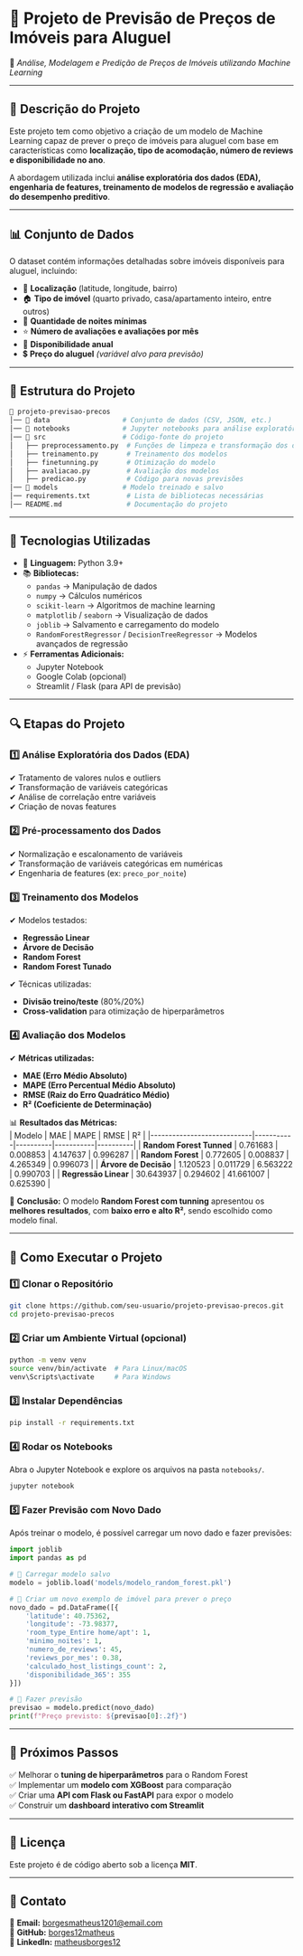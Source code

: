 # **🏡 Projeto de Previsão de Preços de Imóveis para Aluguel**  
📌 *Análise, Modelagem e Predição de Preços de Imóveis utilizando Machine Learning*  

---

## **📌 Descrição do Projeto**  
Este projeto tem como objetivo a criação de um modelo de Machine Learning capaz de prever o preço de imóveis para aluguel com base em características como **localização, tipo de acomodação, número de reviews e disponibilidade no ano**.  

A abordagem utilizada inclui **análise exploratória dos dados (EDA), engenharia de features, treinamento de modelos de regressão e avaliação do desempenho preditivo**.  

---

## **📊 Conjunto de Dados**  
O dataset contém informações detalhadas sobre imóveis disponíveis para aluguel, incluindo:  
- 📍 **Localização** (latitude, longitude, bairro)  
- 🏠 **Tipo de imóvel** (quarto privado, casa/apartamento inteiro, entre outros)  
- 🔢 **Quantidade de noites mínimas**  
- ⭐ **Número de avaliações e avaliações por mês**  
- 📆 **Disponibilidade anual**  
- 💲 **Preço do aluguel** *(variável alvo para previsão)*  

---

## **📂 Estrutura do Projeto**  

```bash
📂 projeto-previsao-precos
│── 📂 data                  # Conjunto de dados (CSV, JSON, etc.)
│── 📂 notebooks             # Jupyter notebooks para análise exploratória
│── 📂 src                   # Código-fonte do projeto
│   ├── preprocessamento.py  # Funções de limpeza e transformação dos dados
│   ├── treinamento.py       # Treinamento dos modelos
│   ├── finetunning.py       # Otimização do modelo
│   ├── avaliacao.py         # Avaliação dos modelos
│   ├── predicao.py          # Código para novas previsões
│── 📂 models                # Modelo treinado e salvo
│── requirements.txt         # Lista de bibliotecas necessárias
│── README.md                # Documentação do projeto
```

---

## **📌 Tecnologias Utilizadas**  
- 📜 **Linguagem:** Python 3.9+  
- 📚 **Bibliotecas:**  
  - `pandas` → Manipulação de dados  
  - `numpy` → Cálculos numéricos  
  - `scikit-learn` → Algoritmos de machine learning  
  - `matplotlib` / `seaborn` → Visualização de dados  
  - `joblib` → Salvamento e carregamento do modelo  
  - `RandomForestRegressor` / `DecisionTreeRegressor` → Modelos avançados de regressão  
- ⚡ **Ferramentas Adicionais:**  
  - Jupyter Notebook  
  - Google Colab (opcional)  
  - Streamlit / Flask (para API de previsão)  

---

## **🔍 Etapas do Projeto**
### **1️⃣ Análise Exploratória dos Dados (EDA)**
✔ Tratamento de valores nulos e outliers  
✔ Transformação de variáveis categóricas  
✔ Análise de correlação entre variáveis  
✔ Criação de novas features  

### **2️⃣ Pré-processamento dos Dados**
✔ Normalização e escalonamento de variáveis  
✔ Transformação de variáveis categóricas em numéricas  
✔ Engenharia de features (ex: `preco_por_noite`)  

### **3️⃣ Treinamento dos Modelos**
✔ Modelos testados:  
   - **Regressão Linear**  
   - **Árvore de Decisão**  
   - **Random Forest**  
   - **Random Forest Tunado**  

✔ Técnicas utilizadas:  
   - **Divisão treino/teste** (80%/20%)  
   - **Cross-validation** para otimização de hiperparâmetros  

### **4️⃣ Avaliação dos Modelos**
✔ **Métricas utilizadas:**  
   - **MAE (Erro Médio Absoluto)**  
   - **MAPE (Erro Percentual Médio Absoluto)**  
   - **RMSE (Raiz do Erro Quadrático Médio)**  
   - **R² (Coeficiente de Determinação)**  

📊 **Resultados das Métricas:**  
|          Modelo            |    MAE    |   MAPE   |    RMSE   |     R²   |
|----------------------------|-----------|----------|-----------|----------|
|  **Random Forest Tunned**  | 0.761683  | 0.008853 | 4.147637  | 0.996287 |
|  **Random Forest**         | 0.772605  | 0.008837 | 4.265349  | 0.996073 |
|  **Árvore de Decisão**     | 1.120523  | 0.011729 | 6.563222  | 0.990703 |
|  **Regressão Linear**      | 30.643937 | 0.294602 | 41.661007 | 0.625390 |

📌 **Conclusão:** O modelo **Random Forest com tunning** apresentou os **melhores resultados**, com **baixo erro e alto R²**, sendo escolhido como modelo final.

---

## **🚀 Como Executar o Projeto**
### **1️⃣ Clonar o Repositório**
```bash
git clone https://github.com/seu-usuario/projeto-previsao-precos.git
cd projeto-previsao-precos
```

### **2️⃣ Criar um Ambiente Virtual (opcional)**
```bash
python -m venv venv
source venv/bin/activate  # Para Linux/macOS
venv\Scripts\activate     # Para Windows
```

### **3️⃣ Instalar Dependências**
```bash
pip install -r requirements.txt
```

### **4️⃣ Rodar os Notebooks**
Abra o Jupyter Notebook e explore os arquivos na pasta `notebooks/`.  
```bash
jupyter notebook
```

### **5️⃣ Fazer Previsão com Novo Dado**
Após treinar o modelo, é possível carregar um novo dado e fazer previsões:

```python
import joblib
import pandas as pd

# 🔹 Carregar modelo salvo
modelo = joblib.load('models/modelo_random_forest.pkl')

# 🔹 Criar um novo exemplo de imóvel para prever o preço
novo_dado = pd.DataFrame([{
    'latitude': 40.75362,
    'longitude': -73.98377,
    'room_type_Entire home/apt': 1,
    'minimo_noites': 1,
    'numero_de_reviews': 45,
    'reviews_por_mes': 0.38,
    'calculado_host_listings_count': 2,
    'disponibilidade_365': 355
}])

# 🔹 Fazer previsão
previsao = modelo.predict(novo_dado)
print(f"Preço previsto: ${previsao[0]:.2f}")
```

---

## **📌 Próximos Passos**
✅ Melhorar o **tuning de hiperparâmetros** para o Random Forest  
✅ Implementar um **modelo com XGBoost** para comparação  
✅ Criar uma **API com Flask ou FastAPI** para expor o modelo  
✅ Construir um **dashboard interativo com Streamlit**  

---

## **📜 Licença**
Este projeto é de código aberto sob a licença **MIT**.

---

## **💬 Contato**
📧 **Email:** borgesmatheus1201@email.com  
🐍 **GitHub:** [borges12matheus](https://github.com/borges12matheus)  
🔗 **LinkedIn:** [matheusborges12](https://www.linkedin.com/in/matheusborges12/)  
